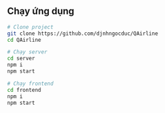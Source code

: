 ## Chạy ứng dụng

```bash
# Clone project
git clone https://github.com/djnhngocduc/QAirline
cd QAirline

# Chạy server
cd server
npm i
npm start

# Chạy frontend
cd frontend
npm i
npm start
```
